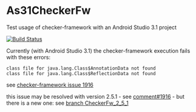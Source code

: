 # As31CheckerFw
Test usage of checker-framework with an Android Studio 3.1 project

<!--
 ![] is the markdown syntax to add an image and this is surounded by a link to the travis-ci builds page
-->
[![Build Status](https://travis-ci.org/tmtron/As31CheckerFw.svg?label=travis)](https://travis-ci.org/tmtron/As31CheckerFw/builds) 

Currently (with Android Studio 3.1)  the checker-framework execution fails with these errors:
```
class file for java.lang.Class$AnnotationData not found
class file for java.lang.Class$ReflectionData not found
```
see [checker-framework issue 1916](https://github.com/typetools/checker-framework/issues/1916)

this issue may be resolved with version 2.5.1 - see [comment#1916](https://github.com/typetools/checker-framework/issues/1916#issuecomment-391096577) - but there is a new one: see [branch CheckerFw_2_5_1](https://github.com/tmtron/As31CheckerFw/tree/CheckerFw_2_5_1)

